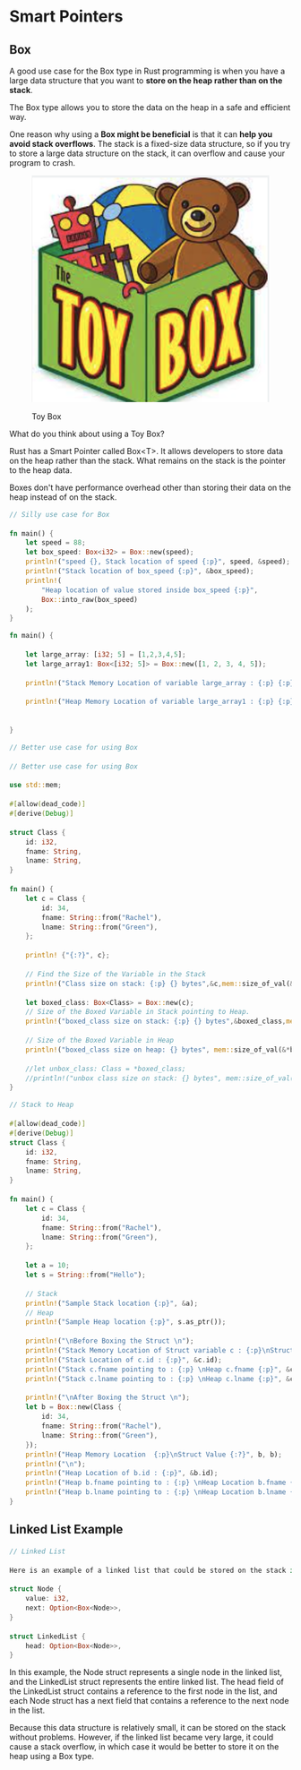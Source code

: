 # Smart Pointers

## Box

A good use case for the Box type in Rust programming is when you have a large data structure that you want to **store on the heap rather than on the stack**.&#x20;

The Box type allows you to store the data on the heap in a safe and efficient way.

One reason why using a **Box might be beneficial** is that it can **help you avoid stack overflows**. The stack is a fixed-size data structure, so if you try to store a large data structure on the stack, it can overflow and cause your program to crash.&#x20;

<figure><img src="../assets/toy_box.png" alt=""><figcaption><p>Toy Box</p></figcaption></figure>

What do you think about using a Toy Box?

Rust has a Smart Pointer called Box\<T>. It allows developers to store data on the heap rather than the stack. What remains on the stack is the pointer to the heap data.

Boxes don't have performance overhead other than storing their data on the heap instead of on the stack.

```rust
// Silly use case for Box

fn main() {
    let speed = 88;
    let box_speed: Box<i32> = Box::new(speed);
    println!("speed {}, Stack location of speed {:p}", speed, &speed);
    println!("Stack location of box_speed {:p}", &box_speed);
    println!(
        "Heap location of value stored inside box_speed {:p}",
        Box::into_raw(box_speed)
    );
}
```

```rust
fn main() {

    let large_array: [i32; 5] = [1,2,3,4,5];
    let large_array1: Box<[i32; 5]> = Box::new([1, 2, 3, 4, 5]);

    println!("Stack Memory Location of variable large_array : {:p} {:p} {:?}", &large_array, large_array.as_ptr(), large_array);
    
    println!("Heap Memory Location of variable large_array1 : {:p} {:p} {:?}", &large_array1,  large_array1.as_ptr(), large_array1);
    
    
}

```

```rust
// Better use case for using Box

// Better use case for using Box

use std::mem;

#[allow(dead_code)]
#[derive(Debug)]

struct Class {
    id: i32,
    fname: String,
    lname: String,
}

fn main() {
    let c = Class {
        id: 34,
        fname: String::from("Rachel"),
        lname: String::from("Green"),
    };

    println! {"{:?}", c};

    // Find the Size of the Variable in the Stack
    println!("Class size on stack: {:p} {} bytes",&c,mem::size_of_val(&c));

    let boxed_class: Box<Class> = Box::new(c);
    // Size of the Boxed Variable in Stack pointing to Heap.
    println!("boxed_class size on stack: {:p} {} bytes",&boxed_class,mem::size_of_val(&boxed_class));

    // Size of the Boxed Variable in Heap
    println!("boxed_class size on heap: {} bytes", mem::size_of_val(&*boxed_class) );

    //let unbox_class: Class = *boxed_class;
    //println!("unbox class size on stack: {} bytes", mem::size_of_val(&unbox_class));
}
```

```rust
// Stack to Heap

#[allow(dead_code)]
#[derive(Debug)]
struct Class {
    id: i32,
    fname: String,
    lname: String,
}

fn main() {
    let c = Class {
        id: 34,
        fname: String::from("Rachel"),
        lname: String::from("Green"),
    };
    
    let a = 10;
    let s = String::from("Hello");
    
    // Stack
    println!("Sample Stack location {:p}", &a);
    // Heap
    println!("Sample Heap location {:p}", s.as_ptr());

    println!("\nBefore Boxing the Struct \n");
    println!("Stack Memory Location of Struct variable c : {:p}\nStruct Value : {:?}", &c, c);
    println!("Stack Location of c.id : {:p}", &c.id);
    println!("Stack c.fname pointing to : {:p} \nHeap c.fname {:p}", &c.fname,c.fname.as_ptr());
    println!("Stack c.lname pointing to : {:p} \nHeap c.lname {:p}", &c.lname,c.lname.as_ptr());
    
    println!("\nAfter Boxing the Struct \n");
    let b = Box::new(Class {
        id: 34,
        fname: String::from("Rachel"),
        lname: String::from("Green"),
    });
    println!("Heap Memory Location  {:p}\nStruct Value {:?}", b, b);
    println!("\n");
    println!("Heap Location of b.id : {:p}", &b.id);
    println!("Heap b.fname pointing to : {:p} \nHeap Location b.fname {:p}",&b.fname,b.fname.as_ptr());
    println!("Heap b.lname pointing to : {:p} \nHeap Location b.lname {:p}",&b.lname,b.lname.as_ptr());
}
```

## Linked List Example

```rust
// Linked List

Here is an example of a linked list that could be stored on the stack in Rust:

struct Node {
    value: i32,
    next: Option<Box<Node>>,
}

struct LinkedList {
    head: Option<Box<Node>>,
}
```

In this example, the Node struct represents a single node in the linked list, and the LinkedList struct represents the entire linked list. The head field of the LinkedList struct contains a reference to the first node in the list, and each Node struct has a next field that contains a reference to the next node in the list.

Because this data structure is relatively small, it can be stored on the stack without problems. However, if the linked list became very large, it could cause a stack overflow, in which case it would be better to store it on the heap using a Box type.

